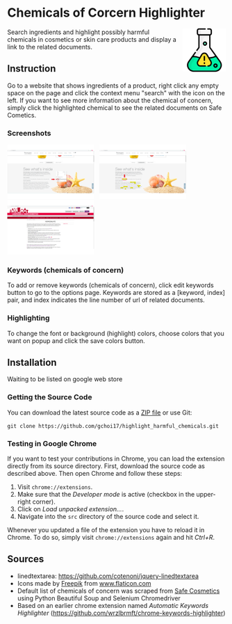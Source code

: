 # Chemicals of Corcern Highlighter
<img width="100" src="https://github.com/gchoi17/highlight_harmful_chemicals/blob/master/src/icons/flask_128.png" align="right" style="padding-left: 10px" />
Search ingredients and highlight possibly harmful chemicals in cosmetics or skin care products and display a link to the related documents.

## Instruction
Go to a website that shows ingredients of a product, right click any empty space on the page and click the context menu "search" with the icon on the left. If you want to see more information about the chemical of concern, simply click the highlighted chemical to see the related documents on Safe Cometics.

### Screenshots
<a href="https://github.com/gchoi17/highlight_harmful_chemicals/blob/master/screenshots/screenshot1.png?raw=true" target="_blank"><img src="https://github.com/gchoi17/highlight_harmful_chemicals/blob/master/screenshots/screenshot1.png?raw=true" width="200" border="0" /></a>
&nbsp;
<a href="https://github.com/gchoi17/highlight_harmful_chemicals/blob/master/screenshots/screenshot2.png?raw=true" target="_blank"><img src="https://github.com/gchoi17/highlight_harmful_chemicals/blob/master/screenshots/screenshot2.png?raw=true" width="200" border="0" /></a>
&nbsp;
<a href="https://github.com/gchoi17/highlight_harmful_chemicals/blob/master/screenshots/screenshot3.png?raw=true" target="_blank"><img src="https://github.com/gchoi17/highlight_harmful_chemicals/blob/master/screenshots/screenshot3.png?raw=true" width="200" border="0" /></a>
&nbsp;

### Keywords (chemicals of concern)
To add or remove keywords (chemicals of concern), click edit keywords button to go to the options page. Keywords are stored as a [keyword, index] pair, and index indicates the line number of url of related documents.

### Highlighting
To change the font or background (highlight) colors, choose colors that you want on popup and click the save colors button.

## Installation

Waiting to be listed on google web store

### Getting the Source Code

You can download the latest source code as a [ZIP
file](https://github.com/gchoi17/highlight_harmful_chemicals/archive/master.zip)
or use Git:

```
git clone https://github.com/gchoi17/highlight_harmful_chemicals.git
```

### Testing in Google Chrome

If you want to test your contributions in Chrome, you can load the extension
directly from its source directory. First, download the source code as described
above. Then open Chrome and follow these steps:

1. Visit `chrome://extensions`.
2. Make sure that the *Developer mode* is active (checkbox in the upper-right
corner).
3. Click on *Load unpacked extension...*.
4. Navigate into the `src` directory of the source code and select it.

Whenever you updated a file of the extension you have to reload it in Chrome.
To do so, simply visit `chrome://extensions` again and hit *Ctrl+R*.

## Sources
* linedtextarea: https://github.com/cotenoni/jquery-linedtextarea<br>
* <span>
            Icons made by 
            <a href="http://www.freepik.com/" title="Freepik">Freepik</a> from 
            <a href="https://www.flaticon.com/" title="Flaticon">www.flaticon.com</a>
  </span><br>
* Default list of chemicals of concern was scraped from <a href=http://www.safecosmetics.org/>Safe Cosmetics</a> using Python Beautiful Soup and Selenium Chromedriver<br>
* Based on an earlier chrome extension named
*Automatic Keywords Highlighter* (https://github.com/wrzlbrmft/chrome-keywords-highlighter)<br>
